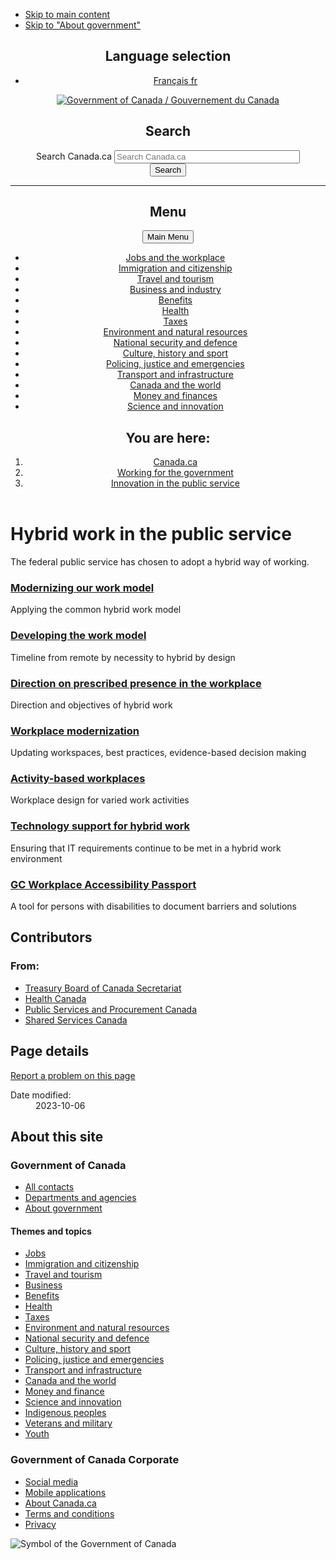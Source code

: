 <!doctype html>

<html class="no-js" dir="ltr" lang="en" xmlns="http://www.w3.org/1999/xhtml">
<head prefix="og: http://ogp.me/ns#">
<meta http-equiv="X-UA-Compatible" content="IE=edge"/>
<meta charset="utf-8"/>
<title>Hybrid work in the public service - Canada.ca</title>
<meta content="width=device-width,initial-scale=1" name="viewport"/>
<link rel="schema.dcterms" href="http://purl.org/dc/terms/"/>
<link rel="canonical" href="https://www.canada.ca/en/government/publicservice/modernizing/hybrid-work.html"/>
<link rel="alternate" hreflang="en" href="https://www.canada.ca/en/government/publicservice/modernizing/hybrid-work.html"/>
<link rel="alternate" hreflang="fr" href="https://www.canada.ca/fr/gouvernement/fonctionpublique/modernisation/travail-hybride.html"/>
<meta name="author" content="Treasury Board of Canada Secretariat"/>
<meta name="dcterms.title" content="Hybrid work in the public service"/>
<meta name="dcterms.creator" content="Treasury Board of Canada Secretariat"/>
<meta name="dcterms.language" title="ISO639-2/T" content="eng"/>
<meta name="dcterms.issued" title="W3CDTF" content="2023-03-27"/>
<meta name="dcterms.modified" title="W3CDTF" content="2023-10-06"/>
<meta name="dcterms.spatial" content="Canada"/>
<meta name="dcterms.identifier" content="Treasury_Board_of_Canada_Secretariat"/>
<meta prefix="fb: https://www.facebook.com/2008/fbml" property="fb:pages" content="378967748836213, 160339344047502, 184605778338568, 237796269600506, 10860597051, 14498271095, 209857686718, 160504807323251, 111156792247197, 113429762015861, 502566449790031, 312292485564363, 1471831713076413, 22724568071, 17294463927, 1442463402719857, 247990812241506, 730097607131117, 1142481292546228, 1765602380419601, 131514060764735, 307780276294187, 427238637642566, 525934210910141, 1016214671785090, 192657607776229, 586856208161152, 1146080748799944, 408143085978521, 490290084411688, 163828286987751, 565688503775086, 460123390028, 318424514044, 632493333805962, 370233926766473, 173004244677, 1562729973959056, 362400293941960, 769857139754987, 167891083224996, 466882737009651, 126404198009505, 135409166525475, 664638680273646, 169011506491295, 217171551640146, 182842831756930, 1464645710444681, 218822426028, 218740415905, 123326971154939, 125058490980757, 1062292210514762, 1768389106741505, 310939332270090, 285960408117397, 985916134909087, 655533774808209, 1522633664630497, 686814348097821, 230798677012118, 320520588000085, 103201203106202, 273375356172196, 61263506236, 353102841161, 1061339807224729, 1090791104267764, 395867780593657, 1597876400459657, 388427768185631, 937815283021844, 207409132619743, 1952090675003143, 206529629372368, 218566908564369, 175257766291975, 118472908172897, 767088219985590, 478573952173735, 465264530180856, 317418191615817, 428040827230778, 222493134493922, 196833853688656, 194633827256676, 252002641498535, 398018420213195, 265626156847421, 202442683196210, 384350631577399, 385499078129720, 178433945604162, 398240836869162, 326182960762584, 354672164565195, 375081249171867, 333050716732105, 118996871563050, 240349086055056, 119579301504003, 185184131584797, 333647780005544, 306255172770146, 369589566399283, 117461228379000, 349774478396157, 201995959908210, 307017162692056, 145928592172074, 122656527842056">

<link rel="stylesheet" href="https://use.fontawesome.com/releases/v5.15.4/css/all.css" integrity="sha256-mUZM63G8m73Mcidfrv5E+Y61y7a12O5mW4ezU3bxqW4=" crossorigin="anonymous"/>
<link rel="stylesheet" href="/etc/designs/canada/wet-boew/css/theme.min.css"/>
<link href="/etc/designs/canada/wet-boew/assets/favicon.ico" rel="icon" type="image/x-icon"/>
<noscript>
<link rel="stylesheet" href="/etc/designs/canada/wet-boew/css/noscript.min.css"/>
</noscript>

</head>

<body vocab="http://schema.org/" typeof="WebPage" resource="#wb-webpage">
<div class="newpar new section"> </div>
<div class="par iparys_inherited">
  <div class="global-header">
    <nav>
      <ul id="wb-tphp">
        <li class="wb-slc"><a class="wb-sl" href="#wb-cont">Skip to main content</a></li>
        <li class="wb-slc"><a class="wb-sl" href="#wb-info">Skip to &#34;About government&#34;</a></li>
      </ul>
    </nav>
    <header>
      <div id="wb-bnr" class="container">
        <div class="row">
          <section id="wb-lng" class="col-xs-3 col-sm-12 pull-right text-right">
            <h2 class="wb-inv">Language selection</h2>
            <div class="row">
              <div class="col-md-12">
                <ul class="list-inline mrgn-bttm-0">
                  <li> <a lang="fr" href="/fr/gouvernement/fonctionpublique/modernisation/travail-hybride.html"> <span class="hidden-xs" translate="no">Fran&ccedil;ais</span> <abbr title="Fran&ccedil;ais" class="visible-xs h3 mrgn-tp-sm mrgn-bttm-0 text-uppercase" translate="no">fr</abbr> </a> </li>
                </ul>
              </div>
            </div>
          </section>
          <div class="brand col-xs-9 col-sm-5 col-md-4" property="publisher" resource="#wb-publisher" typeof="GovernmentOrganization"> <a href="/en.html" property="url"> <img src="/etc/designs/canada/wet-boew/assets/sig-blk-en.svg" alt="Government of Canada" property="logo"/> <span class="wb-inv"> / <span lang="fr">Gouvernement du Canada</span> </span> </a>
            <meta property="name" content="Government of Canada"/>
            <meta property="areaServed" typeof="Country" content="Canada"/>
            <link property="logo" href="/etc/designs/canada/wet-boew/assets/wmms-blk.svg"/>
          </div>
          <section id="wb-srch" class="col-lg-offset-4 col-md-offset-4 col-sm-offset-2 col-xs-12 col-sm-5 col-md-4">
            <h2>Search</h2>
            <form action="/en/sr/srb.html" method="get" name="cse-search-box" role="search">
              <div class="form-group wb-srch-qry">
                <label for="wb-srch-q" class="wb-inv">Search Canada.ca</label>
                <input id="wb-srch-q" list="wb-srch-q-ac" class="wb-srch-q form-control" name="q" type="search" value="" size="34" maxlength="170" placeholder="Search Canada.ca"/>
                <datalist id="wb-srch-q-ac"> </datalist>
              </div>
              <div class="form-group submit">
                <button type="submit" id="wb-srch-sub" class="btn btn-primary btn-small" name="wb-srch-sub"><span class="glyphicon-search glyphicon"></span><span class="wb-inv">Search</span></button>
              </div>
            </form>
          </section>
        </div>
      </div>
      <hr/>
      <div class="container">
        <div class="row">
          <div class="col-md-8">
            <nav class="gcweb-menu" typeof="SiteNavigationElement">
              <h2 class="wb-inv">Menu</h2>
              <button type="button" aria-haspopup="true" aria-expanded="false"><span class="wb-inv">Main </span>Menu <span class="expicon glyphicon glyphicon-chevron-down"></span></button>
              <ul role="menu" aria-orientation="vertical" data-ajax-replace="/content/dam/canada/sitemenu/sitemenu-v2-en.html">
                <li role="presentation"><a role="menuitem" tabindex="-1" href="https://www.canada.ca/en/services/jobs.html">Jobs and the workplace</a></li>
                <li role="presentation"><a role="menuitem" tabindex="-1" href="https://www.canada.ca/en/services/immigration-citizenship.html">Immigration and citizenship</a></li>
                <li role="presentation"><a role="menuitem" tabindex="-1" href="https://travel.gc.ca/">Travel and tourism</a></li>
                <li role="presentation"><a role="menuitem" tabindex="-1" href="https://www.canada.ca/en/services/business.html">Business and industry</a></li>
                <li role="presentation"><a role="menuitem" tabindex="-1" href="https://www.canada.ca/en/services/benefits.html">Benefits</a></li>
                <li role="presentation"><a role="menuitem" tabindex="-1" href="https://www.canada.ca/en/services/health.html">Health</a></li>
                <li role="presentation"><a role="menuitem" tabindex="-1" href="https://www.canada.ca/en/services/taxes.html">Taxes</a></li>
                <li role="presentation"><a role="menuitem" tabindex="-1" href="https://www.canada.ca/en/services/environment.html">Environment and natural resources</a></li>
                <li role="presentation"><a role="menuitem" tabindex="-1" href="https://www.canada.ca/en/services/defence.html">National security and defence</a></li>
                <li role="presentation"><a role="menuitem" tabindex="-1" href="https://www.canada.ca/en/services/culture.html">Culture, history and sport</a></li>
                <li role="presentation"><a role="menuitem" tabindex="-1" href="https://www.canada.ca/en/services/policing.html">Policing, justice and emergencies</a></li>
                <li role="presentation"><a role="menuitem" tabindex="-1" href="https://www.canada.ca/en/services/transport.html">Transport and infrastructure</a></li>
                <li role="presentation"><a role="menuitem" tabindex="-1" href="http://international.gc.ca/world-monde/index.aspx?lang=eng">Canada and the world</a></li>
                <li role="presentation"><a role="menuitem" tabindex="-1" href="https://www.canada.ca/en/services/finance.html">Money and finances</a></li>
                <li role="presentation"><a role="menuitem" tabindex="-1" href="https://www.canada.ca/en/services/science.html">Science and innovation</a></li>
              </ul>
            </nav>
          </div>
        </div>
      </div>
      <nav id="wb-bc" property="breadcrumb">
        <h2 class="wb-inv">You are here:</h2>
        <div class="container">
          <ol class="breadcrumb">
            <li><a href='/en.html'>Canada.ca</a></li>
            <li><a href='/en/government/publicservice.html'>Working for the government</a></li>
            <li><a href='/en/government/publicservice/modernizing.html'>Innovation in the public service</a></li>
          </ol>
        </div>
      </nav>
    </header>
  </div>
</div>
<main property="mainContentOfPage" resource="#wb-main" typeof="WebPageElement" class="container">
  <div class="mwstitle section">
    <h1 property="name" id="wb-cont" dir="ltr"> Hybrid work in the public service</h1>
  </div>
  <div class="mwsgeneric-base-html parbase section">
    <link href="https://www.tbs-sct.gc.ca/canada-css/tbs-sct.css" rel="stylesheet">
    <p>The federal public service has chosen to  adopt a hybrid way of working.</p>
    <div class="row">
      <section class="col-md-4">
        <h3 class="h5"><a href="/en/government/publicservice/modernizing/hybrid-work/modernizing-work-model.html">Modernizing our work model</a></h3>
        <p>Applying the common hybrid work model</p>
      </section>
      <section class="col-md-4">
        <h3 class="h5"><a href="/en/government/publicservice/modernizing/hybrid-work/hybrid-work-timeline.html">Developing the work model</a></h3>
        <p>Timeline from remote by necessity to hybrid by design</p>
      </section>
      <section class="col-md-4">
        <h3 class="h5"><a href="/en/government/publicservice/staffing/direction-prescribed-presence-workplace.html">Direction on prescribed presence in the workplace</a></h3>
        <p>Direction and objectives of hybrid work</p>
      </section>
      <section class="col-md-4">
        <h3 class="h5"><a href="https://www.tpsgc-pwgsc.gc.ca/biens-property/mt-wp/mt-wp-eng.html">Workplace modernization</a></h3>
        <p>Updating workspaces, best practices, evidence-based decision making</p>
      </section>
      <section class="col-md-4">
        <h3 class="h5"><a href="https://www.tpsgc-pwgsc.gc.ca/biens-property/mt-wp/mtaa-abw-eng.html">Activity-based workplaces</a></h3>
        <p>Workplace design for varied work activities</p>
      </section>
      <section class="col-md-4">
        <h3 class="h5"><a href="https://service.ssc-spc.gc.ca/en/way-forward/return-to-the-worksite-information-centre">Technology support for hybrid work</a></h3>
        <p>Ensuring that IT requirements continue to be met in a hybrid work environment</p>
      </section>
      <section class="col-md-4">
        <h3 class="h5"><a href="/en/government/publicservice/wellness-inclusion-diversity-public-service/diversity-inclusion-public-service/accessibility-public-service/government-canada-workplace-accessibility-passport.html">GC Workplace Accessibility Passport</a></h3>
        <p>A tool for persons with disabilities to document barriers and solutions</p>
      </section>
    </div>
    <div class="container">
      <div class="row">
        <h2 class="wb-inv">Contributors</h2>
        <div class="row">
          <section class="col-md-12">
            <div class="col-md-1">
              <h3 class="provisional from">From:</h3>
            </div>
            <div class="provisional contributors col-md-11">
              <ul>
                <li><a href="/en/treasury-board-secretariat.html">Treasury Board of Canada Secretariat</a></li>
                <li><a href="https://www.canada.ca/en/health-canada.html">Health Canada</a></li>
                <li><a href="https://www.tpsgc-pwgsc.gc.ca/comm/index-eng.html">Public Services and Procurement Canada</a></li>
                <li><a href="https://www.canada.ca/en/shared-services.html">Shared Services Canada</a></li>
              </ul>
            </div>
          </section>
        </div>
      </div>
    </div>
  </div>
  <section class="pagedetails">
    <h2 class="wb-inv">Page details</h2>
    <div class="row">
      <div class="col-sm-8 col-md-9 col-lg-9">
        <div data-ajax-replace="/content/canadasite/en/reportaproblem/feedbacktool/jcr:content/par/mwsgeneric_base_html.html">
          <div class="row row-no-gutters">
            <div class="col-sm-9 col-md-6 col-lg-5"> <a class="btn btn-default btn-block" href="https://www.canada.ca/en/report-problem.html">Report a problem on this page</a> </div>
          </div>
        </div>
      </div>
      <div class="wb-share col-sm-4 col-md-3" data-wb-share='{&#34;lnkClass&#34;: &#34;btn btn-default btn-block&#34;}'></div>
      <div class="col-xs-12">
        <dl id="wb-dtmd">
          <dt>Date modified:</dt>
          <dd>
            <time property="dateModified">2023-10-06</time>
          </dd>
        </dl>
      </div>
    </div>
  </section>
</main>
<div class="newpar new section"> </div>
<div class="par iparys_inherited"> </div>
<div class="newpar new section"> </div>
<div class="par iparys_inherited">
  <div class="global-footer">
    <footer id="wb-info">
      <h2 class="wb-inv">About this site</h2>
      <div class="gc-main-footer">
        <div class="container">
          <nav>
            <h3>Government of Canada</h3>
            <ul class="list-unstyled colcount-sm-2 colcount-md-3">
              <li><a href="/en/contact.html">All contacts</a></li>
              <li><a href="/en/government/dept.html">Departments and agencies</a></li>
              <li><a href="/en/government/system.html">About government</a></li>
            </ul>
            <h4><span class="wb-inv">Themes and topics</span></h4>
            <ul class="list-unstyled colcount-sm-2 colcount-md-3">
              <li><a href="/en/services/jobs.html">Jobs</a></li>
              <li><a href="/en/services/immigration-citizenship.html">Immigration and citizenship</a></li>
              <li><a href="https://travel.gc.ca/">Travel and tourism</a></li>
              <li><a href="/en/services/business.html">Business</a></li>
              <li><a href="/en/services/benefits.html">Benefits</a></li>
              <li><a href="/en/services/health.html">Health</a></li>
              <li><a href="/en/services/taxes.html">Taxes</a></li>
              <li><a href="/en/services/environment.html">Environment and natural resources</a></li>
              <li><a href="/en/services/defence.html">National security and defence</a></li>
              <li><a href="/en/services/culture.html">Culture, history and sport</a></li>
              <li><a href="/en/services/policing.html">Policing, justice and emergencies</a></li>
              <li><a href="/en/services/transport.html">Transport and infrastructure</a></li>
              <li><a href="https://international.gc.ca/world-monde/index.aspx?lang=eng">Canada and the world</a></li>
              <li><a href="/en/services/finance.html">Money and finance</a></li>
              <li><a href="/en/services/science.html">Science and innovation</a></li>
              <li><a href="/en/services/indigenous-peoples.html">Indigenous peoples</a></li>
              <li><a href="/en/services/veterans-military.html">Veterans and military</a></li>
              <li><a href="/en/services/youth.html">Youth</a></li>
            </ul>
          </nav>
        </div>
      </div>
      <div class="gc-sub-footer">
        <div class="container d-flex align-items-center">
          <nav>
            <h3 class="wb-inv">Government of Canada Corporate</h3>
            <ul>
              <li><a href="https://www.canada.ca/en/social.html">Social media</a></li>
              <li><a href="https://www.canada.ca/en/mobile.html">Mobile applications</a></li>
              <li><a href="https://www.canada.ca/en/government/about.html">About Canada.ca</a></li>
              <li><a href="/en/transparency/terms.html">Terms and conditions</a></li>
              <li><a href="/en/transparency/privacy.html">Privacy</a></li>
            </ul>
          </nav>
          <div class="wtrmrk align-self-end"> <img src="/etc/designs/canada/wet-boew/assets/wmms-blk.svg" alt="Symbol of the Government of Canada"/> </div>
        </div>
      </div>
    </footer>
  </div>
</div>

</body>
</html>
